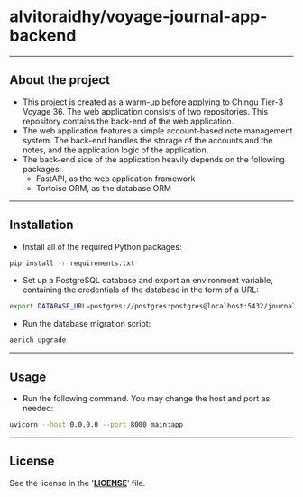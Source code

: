 <!-- markdownlint-disable MD032 MD033-->

# **alvitoraidhy/voyage-journal-app-backend**

---

## **About the project**

* This project is created as a warm-up before applying to Chingu Tier-3 Voyage 36. The web application consists of two repositories. This repository contains the back-end of the web application.
* The web application features a simple account-based note management system. The back-end handles the storage of the accounts and the notes, and the application logic of the application.
* The back-end side of the application heavily depends on the following packages:
    + FastAPI, as the web application framework
    + Tortoise ORM, as the database ORM

---

## **Installation**

- Install all of the required Python
 packages:

```sh
pip install -r requirements.txt
```

- Set up a PostgreSQL database and export an environment variable, containing the credentials of the database in the form of a URL:

```sh
export DATABASE_URL=postgres://postgres:postgres@localhost:5432/journal-app
```

- Run the database migration script:

```sh
aerich upgrade
```

---

## **Usage**

- Run the following command. You may change the host and port as needed:

```sh
uvicorn --host 0.0.0.0 --port 8000 main:app
```

---

## **License**

See the license in the '**[LICENSE](LICENSE)**' file.
